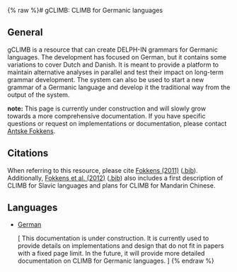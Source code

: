 {% raw %}# gCLIMB: CLIMB for Germanic languages

## General

gCLIMB is a resource that can create DELPH-IN grammars for Germanic
languages. The development has focused on German, but it contains some
variations to cover Dutch and Danish. It is meant to provide a platform
to maintain alternative analyses in parallel and test their impact on
long-term grammar development. The system can also be used to start a
new grammar of a Germanic language and develop it the traditional way
from the output of the system.

**note:** This page is currently under construction and will slowly grow
towards a more comprehensive documentation. If you have specific
questions or request on implementations or documentation, please contact
[Antske Fokkens](mailto:antske.fokkens@vu.nl).

## Citations

When referring to this resource, please cite [Fokkens
(2011)](http://www.aclweb.org/anthology-new/P/P11/P11-1107.pdf)
([.bib](http://www.coli.uni-saarland.de/~afokkens/bibentries/fokkens-11.bib)).
Additionally, [Fokkens et al.
(2012)](http://www.coli.uni-saarland.de/~afokkens/materials/Fokkens-Avgustinova-Zhang-LREC2012.pdf)
([.bib](http://www.coli.uni-saarland.de/~afokkens/bibentries/fok-avg-zha-12.bib))
also includes a first description of CLIMB for Slavic languages and
plans for CLIMB for Mandarin Chinese.

## Languages

- [German](../Climb_GClimb_German)
  
  <span class="small">\[ This documentation is under construction. It
is currently used to provide details on implementations and design
that do not fit in papers with a fixed page limit. In the future, it
will provide more detailed documentation on CLIMB for Germanic
languages. \]</span>
{% endraw %}